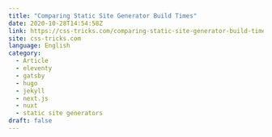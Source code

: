 ```yaml
---
title: "Comparing Static Site Generator Build Times"
date: 2020-10-28T14:54:58Z
link: https://css-tricks.com/comparing-static-site-generator-build-times/?utm_medium=RSS&utm_source=news.12bit.vn
site: css-tricks.com
language: English
category:
  - Article
  - eleventy
  - gatsby
  - hugo
  - jekyll
  - next.js
  - nuxt
  - static site generators
draft: false
---
```

